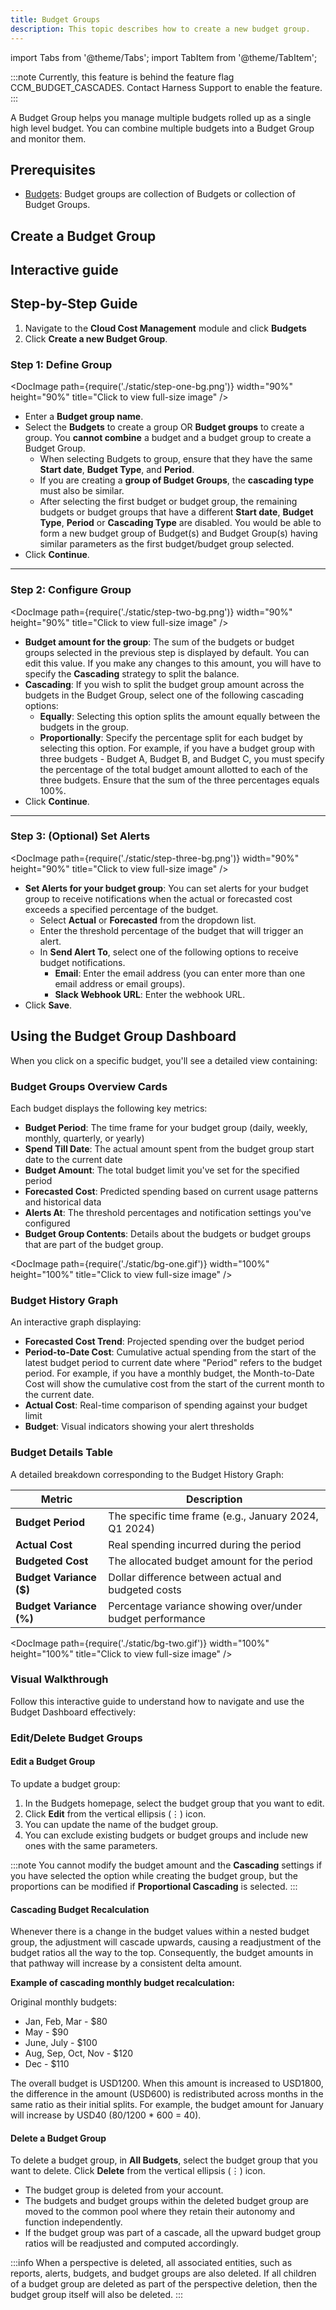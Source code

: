```yaml
---
title: Budget Groups
description: This topic describes how to create a new budget group.
---
```

import Tabs from '@theme/Tabs';
import TabItem from '@theme/TabItem';

:::note
Currently, this feature is behind the feature flag CCM_BUDGET_CASCADES. Contact Harness Support to enable the feature.
:::

A Budget Group helps you manage multiple budgets rolled up as a single high level budget. You can combine multiple budgets into a Budget Group and monitor them.

## Prerequisites

* [Budgets](/docs/cloud-cost-management/use-ccm-cost-governance/ccm-budgets/create-a-budget): Budget groups are collection of Budgets or collection of Budget Groups. 

## Create a Budget Group

## Interactive guide

<DocVideo src="https://app.tango.us/app/embed/951ab084-1997-49aa-b854-a532dd972952?skipCover=false&defaultListView=false&skipBranding=false&makeViewOnly=true&hideAuthorAndDetails=true" title="Add AWS Cloud Cost Connector in Harness" />

## Step-by-Step Guide

1. Navigate to the **Cloud Cost Management** module and click **Budgets**
2. Click **Create a new Budget Group**.

### Step 1: Define Group

<DocImage path={require('./static/step-one-bg.png')} width="90%" height="90%" title="Click to view full-size image" />

- Enter a **Budget group name**.
- Select the **Budgets** to create a group OR **Budget groups** to create a group. You **cannot combine** a budget and a budget group to create a Budget Group.
  -  When selecting Budgets to group, ensure that they have the same **Start date**, **Budget Type**, and **Period**. 
  - If you are creating a **group of Budget Groups**, the **cascading type** must also be similar. 
  - After selecting the first budget or budget group, the remaining budgets or budget groups that have a different **Start date**, **Budget Type**, **Period** or **Cascading Type** are disabled. You would be able to form a new budget group of Budget(s) and Budget Group(s) having similar parameters as the first budget/budget group selected.
- Click **Continue**.

---------

### Step 2: Configure Group

<DocImage path={require('./static/step-two-bg.png')} width="90%" height="90%" title="Click to view full-size image" />

- **Budget amount for the group**: The sum of the budgets or budget groups selected in the previous step is displayed by default. You can edit this value. If you make any changes to this amount, you will have to specify the **Cascading** strategy to split the balance.
- **Cascading**: If you wish to split the budget group amount across the budgets in the Budget Group, select one of the following cascading options:
  - **Equally**: Selecting this option splits the amount equally between the budgets in the group.
  - **Proportionally**: Specify the percentage split for each budget by selecting this option. For example, if you have a budget group with three budgets - Budget A, Budget B, and Budget C, you must specify the percentage of the total budget amount allotted to each of the three budgets. Ensure that the sum of the three percentages equals 100%. 
- Click **Continue**.

---------

### Step 3: (Optional) Set Alerts

<DocImage path={require('./static/step-three-bg.png')} width="90%" height="90%" title="Click to view full-size image" />

- **Set Alerts for your budget group**: You can set alerts for your budget group to receive notifications when the actual or forecasted cost exceeds a specified percentage of the budget.
   - Select **Actual** or **Forecasted** from the dropdown list.
   - Enter the threshold percentage of the budget that will trigger an alert.
   - In **Send Alert To**, select one of the following options to receive budget notifications.
     -  **Email**: Enter the email address (you can enter more than one email address or email groups).
     -  **Slack Webhook URL**: Enter the webhook URL.
- Click **Save**. 

## Using the Budget Group Dashboard

<Tabs>
<TabItem value="dashboard-overview" label="Dashboard Overview" default>

When you click on a specific budget, you'll see a detailed view containing:

### Budget Groups Overview Cards

Each budget displays the following key metrics:

- **Budget Period**: The time frame for your budget group (daily, weekly, monthly, quarterly, or yearly)
- **Spend Till Date**: The actual amount spent from the budget group start date to the current date
- **Budget Amount**: The total budget limit you've set for the specified period
- **Forecasted Cost**: Predicted spending based on current usage patterns and historical data
- **Alerts At**: The threshold percentages and notification settings you've configured
- **Budget Group Contents**: Details about the budgets or budget groups that are part of the budget group.

<DocImage path={require('./static/bg-one.gif')} width="100%" height="100%" title="Click to view full-size image" />

### Budget History Graph
An interactive graph displaying:
- **Forecasted Cost Trend**: Projected spending over the budget period
- **Period-to-Date Cost**: Cumulative actual spending from the start of the latest budget period to current date where "Period" refers to the budget period. For example, if you have a monthly budget, the Month-to-Date Cost will show the cumulative cost from the start of the current month to the current date.
- **Actual Cost**: Real-time comparison of spending against your budget limit
- **Budget**: Visual indicators showing your alert thresholds

### Budget Details Table
A detailed breakdown corresponding to the Budget History Graph:

| Metric | Description |
|--------|-------------|
| **Budget Period** | The specific time frame (e.g., January 2024, Q1 2024) |
| **Actual Cost** | Real spending incurred during the period |
| **Budgeted Cost** | The allocated budget amount for the period |
| **Budget Variance ($)** | Dollar difference between actual and budgeted costs |
| **Budget Variance (%)** | Percentage variance showing over/under budget performance |

<DocImage path={require('./static/bg-two.gif')} width="100%" height="100%" title="Click to view full-size image" />

</TabItem>
<TabItem value="interactive-guide" label="Interactive Guide">

### Visual Walkthrough

Follow this interactive guide to understand how to navigate and use the Budget Dashboard effectively:

<DocVideo src="https://app.tango.us/app/embed/budget-dashboard-walkthrough" title="Budget Dashboard Navigation Guide" />


</TabItem>
</Tabs>

### Edit/Delete Budget Groups

#### Edit a Budget Group

To update a budget group:

1. In the Budgets homepage, select the budget group that you want to edit.
2. Click **Edit** from the vertical ellipsis (⋮) icon.
3. You can update the name of the budget group.
4. You can exclude existing budgets or budget groups and include new ones with the same parameters.

:::note
You cannot modify the budget amount and the **Cascading** settings if you have selected the option while creating the budget group, but the proportions can be modified if **Proportional Cascading** is selected.
:::

#### Cascading Budget Recalculation

Whenever there is a change in the budget values within a nested budget group, the adjustment will cascade upwards, causing a readjustment of the budget ratios all the way to the top. Consequently, the budget amounts in that pathway will increase by a consistent delta amount.

**Example of cascading monthly budget recalculation:**

Original monthly budgets:
- Jan, Feb, Mar - $80
- May - $90
- June, July - $100
- Aug, Sep, Oct, Nov - $120
- Dec - $110

The overall budget is USD1200. When this amount is increased to USD1800, the difference in the amount (USD600) is redistributed across months in the same ratio as their initial splits. For example, the budget amount for January will increase by USD40 (80/1200 * 600 = 40).

#### Delete a Budget Group

To delete a budget group, in **All Budgets**, select the budget group that you want to delete. Click **Delete** from the vertical ellipsis (⋮) icon.

- The budget group is deleted from your account.
- The budgets and budget groups within the deleted budget group are moved to the common pool where they retain their autonomy and function independently.
- If the budget group was part of a cascade, all the upward budget group ratios will be readjusted and computed accordingly.

:::info
When a perspective is deleted, all associated entities, such as reports, alerts, budgets, and budget groups are also deleted. If all children of a budget group are deleted as part of the perspective deletion, then the budget group itself will also be deleted.
:::
